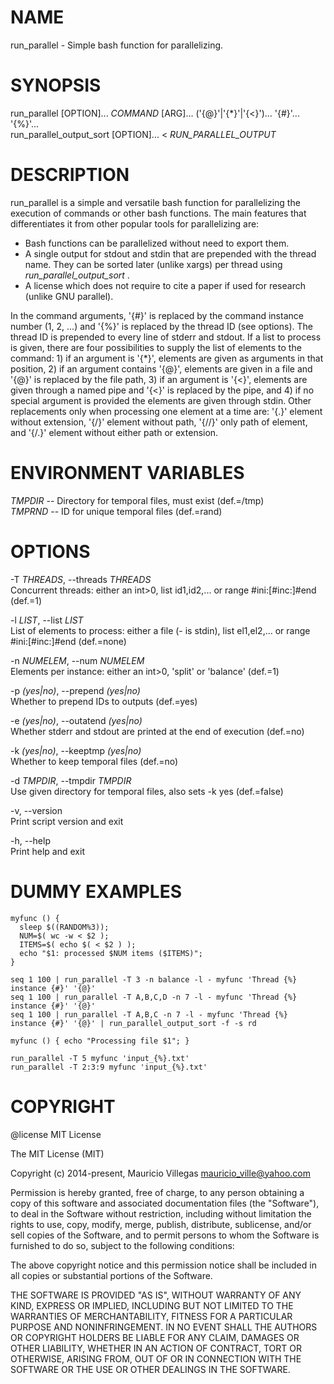 
# NAME

run_parallel - Simple bash function for parallelizing.

# SYNOPSIS

run_parallel [OPTION]... *COMMAND* [ARG]... ('{@}'|'{\*}'|'{<}')... '{#}'... '{%}'...  
run_parallel_output_sort [OPTION]... < *RUN_PARALLEL_OUTPUT*

# DESCRIPTION

run_parallel is a simple and versatile bash function for parallelizing the
execution of commands or other bash functions. The main features that
differentiates it from other popular tools for parallelizing are:

- Bash functions can be parallelized without need to export them.
- A single output for stdout and stdin that are prepended with the thread
  name. They can be sorted later (unlike xargs) per thread using
  _run_parallel_output_sort_ .
- A license which does not require to cite a paper if used for research
  (unlike GNU parallel).

In the command arguments, '{#}' is replaced by the command instance number (1,
2, ...) and '{%}' is replaced by the thread ID (see options). The thread ID is
prepended to every line of stderr and stdout. If a list to process is given,
there are four possibilities to supply the list of elements to the command: 1)
if an argument is '{\*}', elements are given as arguments in that position, 2)
if an argument contains '{@}', elements are given in a file and '{@}' is
replaced by the file path, 3) if an argument is '{<}', elements are given
through a named pipe and '{<}' is replaced by the pipe, and 4) if no special
argument is provided the elements are given through stdin. Other replacements
only when processing one element at a time are: '{.}' element without
extension, '{/}' element without path, '{//}' only path of element, and '{/.}'
element without either path or extension.

# ENVIRONMENT VARIABLES

*TMPDIR*  --  Directory for temporal files, must exist (def.=/tmp)  
*TMPRND*  --  ID for unique temporal files (def.=rand)

# OPTIONS

-T *THREADS*, \--threads *THREADS*  
  Concurrent threads: either an int>0, list id1,id2,... or range
  #ini:[#inc:]#end (def.=1)

-l *LIST*, \--list *LIST*  
  List of elements to process: either a file (- is stdin), list el1,el2,... or
  range #ini:[#inc:]#end (def.=none)

-n *NUMELEM*, \--num *NUMELEM*  
  Elements per instance: either an int>0, 'split' or 'balance'
  (def.=1)

-p *(yes|no)*, \--prepend *(yes|no)*  
  Whether to prepend IDs to outputs (def.=yes)

-e *(yes|no)*, \--outatend *(yes|no)*  
  Whether stderr and stdout are printed at the end of execution
  (def.=no)

-k *(yes|no)*, \--keeptmp *(yes|no)*  
  Whether to keep temporal files (def.=no)

-d *TMPDIR*, \--tmpdir *TMPDIR*  
  Use given directory for temporal files, also sets -k yes (def.=false)

-v, \--version  
  Print script version and exit

-h, \--help  
  Print help and exit

# DUMMY EXAMPLES

    myfunc () {  
      sleep $((RANDOM%3));  
      NUM=$( wc -w < $2 );  
      ITEMS=$( echo $( < $2 ) );  
      echo "$1: processed $NUM items ($ITEMS)";  
    }

    seq 1 100 | run_parallel -T 3 -n balance -l - myfunc 'Thread {%} instance {#}' '{@}'  
    seq 1 100 | run_parallel -T A,B,C,D -n 7 -l - myfunc 'Thread {%} instance {#}' '{@}'  
    seq 1 100 | run_parallel -T A,B,C -n 7 -l - myfunc 'Thread {%} instance {#}' '{@}' | run_parallel_output_sort -f -s rd

    myfunc () { echo "Processing file $1"; }

    run_parallel -T 5 myfunc 'input_{%}.txt'  
    run_parallel -T 2:3:9 myfunc 'input_{%}.txt'

# COPYRIGHT

@license MIT License


The MIT License (MIT)

Copyright (c) 2014-present, Mauricio Villegas <mauricio_ville@yahoo.com>

Permission is hereby granted, free of charge, to any person obtaining a copy
of this software and associated documentation files (the "Software"), to deal
in the Software without restriction, including without limitation the rights
to use, copy, modify, merge, publish, distribute, sublicense, and/or sell
copies of the Software, and to permit persons to whom the Software is
furnished to do so, subject to the following conditions:

The above copyright notice and this permission notice shall be included in all
copies or substantial portions of the Software.

THE SOFTWARE IS PROVIDED "AS IS", WITHOUT WARRANTY OF ANY KIND, EXPRESS OR
IMPLIED, INCLUDING BUT NOT LIMITED TO THE WARRANTIES OF MERCHANTABILITY,
FITNESS FOR A PARTICULAR PURPOSE AND NONINFRINGEMENT. IN NO EVENT SHALL THE
AUTHORS OR COPYRIGHT HOLDERS BE LIABLE FOR ANY CLAIM, DAMAGES OR OTHER
LIABILITY, WHETHER IN AN ACTION OF CONTRACT, TORT OR OTHERWISE, ARISING FROM,
OUT OF OR IN CONNECTION WITH THE SOFTWARE OR THE USE OR OTHER DEALINGS IN THE
SOFTWARE.


